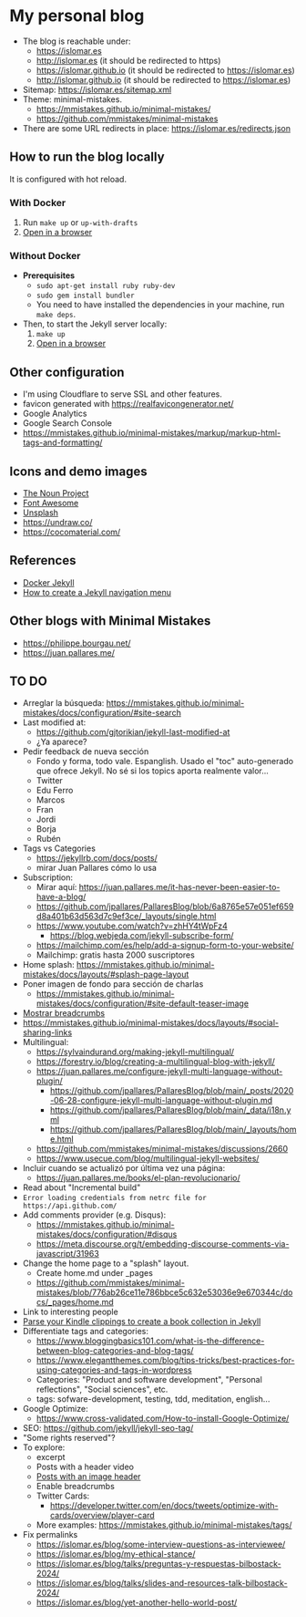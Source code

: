 # My personal blog

- The blog is reachable under:
  - https://islomar.es
  - http://islomar.es (it should be redirected to https)
  - https://islomar.github.io (it should be redirected to https://islomar.es)
  - http://islomar.github.io (it should be redirected to https://islomar.es)
- Sitemap: https://islomar.es/sitemap.xml
- Theme: minimal-mistakes.
  - https://mmistakes.github.io/minimal-mistakes/
  - https://github.com/mmistakes/minimal-mistakes
- There are some URL redirects in place: https://islomar.es/redirects.json  

## How to run the blog locally

It is configured with hot reload.

### With Docker

1. Run `make up` or `up-with-drafts`
2. [Open in a browser](http://127.0.0.1:4000/)

### Without Docker

- **Prerequisites**
  - `sudo apt-get install ruby ruby-dev`
  - `sudo gem install bundler`
  - You need to have installed the dependencies in your machine, run `make deps`.
- Then, to start the Jekyll server locally:
  1. `make up`
  2. [Open in a browser](http://127.0.0.1:4000/)

## Other configuration

- I'm using Cloudflare to serve SSL and other features.
- favicon generated with https://realfavicongenerator.net/
- Google Analytics
- Google Search Console
- https://mmistakes.github.io/minimal-mistakes/markup/markup-html-tags-and-formatting/

## Icons and demo images

- [The Noun Project](https://thenounproject.com/)
- [Font Awesome](https://fontawesome.com/)
- [Unsplash](https://unsplash.com/)
- https://undraw.co/
- https://cocomaterial.com/

## References
- [Docker Jekyll](https://github.com/envygeeks/jekyll-docker/blob/master/README.md)
- [How to create a Jekyll navigation menu](https://www.youtube.com/watch?v=6h8-uPadFug)

## Other blogs with Minimal Mistakes
- https://philippe.bourgau.net/
- https://juan.pallares.me/

## TO DO
- Arreglar la búsqueda: https://mmistakes.github.io/minimal-mistakes/docs/configuration/#site-search
- Last modified at:
  - https://github.com/gjtorikian/jekyll-last-modified-at
  - ¿Ya aparece?
- Pedir feedback de nueva sección
  - Fondo y forma, todo vale. Espanglish. Usado el "toc" auto-generado que ofrece Jekyll. No sé si los topics aporta realmente valor...
  - Twitter
  - Edu Ferro
  - Marcos
  - Fran
  - Jordi
  - Borja
  - Rubén
- Tags vs Categories
  - https://jekyllrb.com/docs/posts/
  - mirar Juan Pallares cómo lo usa
- Subscription:
  - Mirar aquí: https://juan.pallares.me/it-has-never-been-easier-to-have-a-blog/
  - https://github.com/jpallares/PallaresBlog/blob/6a8765e57e051ef659d8a401b63d563d7c9ef3ce/_layouts/single.html
  - https://www.youtube.com/watch?v=zhHY4tWpFz4
    - https://blog.webjeda.com/jekyll-subscribe-form/
  - https://mailchimp.com/es/help/add-a-signup-form-to-your-website/
  - Mailchimp: gratis hasta 2000 suscriptores
- Home splash: https://mmistakes.github.io/minimal-mistakes/docs/layouts/#splash-page-layout
- Poner imagen de fondo para sección de charlas
  - https://mmistakes.github.io/minimal-mistakes/docs/configuration/#site-default-teaser-image
- [Mostrar breadcrumbs](https://mmistakes.github.io/minimal-mistakes/docs/configuration/#breadcrumb-navigation-beta)
- https://mmistakes.github.io/minimal-mistakes/docs/layouts/#social-sharing-links
- Multilingual:
  - https://sylvaindurand.org/making-jekyll-multilingual/
  - https://forestry.io/blog/creating-a-multilingual-blog-with-jekyll/
  - https://juan.pallares.me/configure-jekyll-multi-language-without-plugin/
    - https://github.com/jpallares/PallaresBlog/blob/main/_posts/2020-06-28-configure-jekyll-multi-language-without-plugin.md
    - https://github.com/jpallares/PallaresBlog/blob/main/_data/i18n.yml
    - https://github.com/jpallares/PallaresBlog/blob/main/_layouts/home.html
  - https://github.com/mmistakes/minimal-mistakes/discussions/2660
  - https://www.usecue.com/blog/multilingual-jekyll-websites/
- Incluir cuando se actualizó por última vez una página:
  - https://juan.pallares.me/books/el-plan-revolucionario/
- Read about "Incremental build"
- `Error loading credentials from netrc file for https://api.github.com/`
- Add comments provider (e.g. Disqus):
  - https://mmistakes.github.io/minimal-mistakes/docs/configuration/#disqus
  - https://meta.discourse.org/t/embedding-discourse-comments-via-javascript/31963
- Change the home page to a "splash" layout.
  - Create home.md under \_pages
  - https://github.com/mmistakes/minimal-mistakes/blob/776ab26ce11e786bbce5c632e53036e9e670344c/docs/_pages/home.md
- Link to interesting people
- [Parse your Kindle clippings to create a book collection in Jekyll](https://juan.pallares.me/parse-your-kindle-clippings-into-your-jekyll-blog/)
- Differentiate tags and categories:
  - https://www.bloggingbasics101.com/what-is-the-difference-between-blog-categories-and-blog-tags/
  - https://www.elegantthemes.com/blog/tips-tricks/best-practices-for-using-categories-and-tags-in-wordpress
  - Categories: "Product and software development", "Personal reflections", "Social sciences", etc.
  - tags: sofware-development, testing, tdd, meditation, english...
- Google Optimize:
  - https://www.cross-validated.com/How-to-install-Google-Optimize/
- SEO: https://github.com/jekyll/jekyll-seo-tag/
- "Some rights reserved"?
- To explore:
  - excerpt
  - Posts with a header video
  - [Posts with an image header](https://mmistakes.github.io/minimal-mistakes/docs/layouts/#headers)
  - Enable breadcrumbs
  - Twitter Cards:
    - https://developer.twitter.com/en/docs/tweets/optimize-with-cards/overview/player-card
  - More examples: https://mmistakes.github.io/minimal-mistakes/tags/
- Fix permalinks
  - https://islomar.es/blog/some-interview-questions-as-interviewee/
  - https://islomar.es/blog/my-ethical-stance/
  - https://islomar.es/blog/talks/preguntas-y-respuestas-bilbostack-2024/
  - https://islomar.es/blog/talks/slides-and-resources-talk-bilbostack-2024/
  - https://islomar.es/blog/yet-another-hello-world-post/
